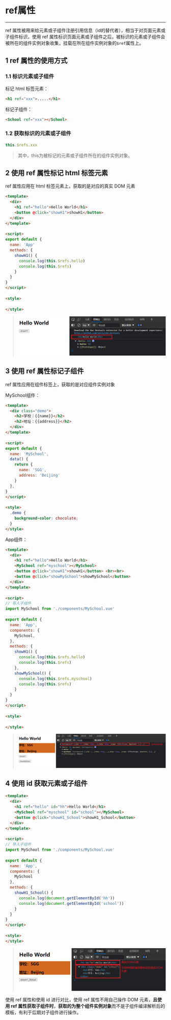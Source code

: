 # ref属性

------

ref 属性被用来给元素或子组件注册引用信息（id的替代者），相当于对页面元素或子组件标识，使用 ref 属性标识页面元素或子组件之后，被标识的元素或子组件会被所在的组件实例对象收集，挂载在所在组件实例对象的`$ref`属性上。

## 1 ref 属性的使用方式

### 1.1 标识元素或子组件

标记 html 标签元素：

```html
<h1 ref="xxx">.....</h1>
```

标记子组件：

```html
<School ref="xxx"></School>
```

### 1.2 获取标识的元素或子组件

```js
this.$refs.xxx
```

> 其中，this为被标记的元素或子组件所在的组件实例对象。

## 2 使用 ref 属性标记 html 标签元素

ref 属性应用在 html 标签元素上，获取的是对应的真实 DOM 元素

```html
<template>
  <div>
    <h1 ref="hello">Hello World</h1>
    <button @click="showH1">showH1</button>
  </div>
</template>

<script>
export default {
  name: 'App'
  methods: {
    showH1() {
      console.log(this.$refs.hello)
      console.log(this.$refs)
    }
  }
}
</script>

<style>

</style>
```

> ![在这里插入图片描述](./assets/23.ref属性/9380eb64a816fa92140b01d3c1388eff.png)

## 3 使用 ref 属性标记子组件

ref 属性应用在组件标签上，获取的是对应组件实例对象

MySchool组件：

```html
<template>
  <div class="demo">
    <h2>学校：{{name}}</h2>
    <h2>地址：{{address}}</h2>
  </div>
</template>

<script>
export default {
  name: 'MySchool',
  data() {
    return {
      name: 'SGG',
      address: 'Beijing'
    }
  },
}
</script>

<style>
  .demo {
    background-color: chocolate;
  }
</style>
```

App组件：

```html
<template>
  <div>
    <h1 ref="hello">Hello World</h1>
    <MySchool ref="myschool"></MySchool>
    <button @click="showH1">showH1</button> <br><br>
    <button @click="showMySchool">showMySchool</button>
  </div>
</template>

<script>
// 导入子组件
import MySchool from './components/MySchool.vue'

export default {
  name: 'App',
  components: {
    MySchool,
  },
  methods: {
    showH1() {
      console.log(this.$refs.hello)
      console.log(this.$refs)
    },
    showMySchool() {
      console.log(this.$refs.myschool)
      console.log(this.$refs)
    }
  }
}
</script>

<style>

</style>
```

> ![](./assets/23.ref属性/b47991df65b79efa52371c155c27ac16.png)

## 4 使用 id 获取元素或子组件

```html
<template>
  <div>
    <h1 ref="hello" id="hh">Hello World</h1>
    <MySchool ref="myschool" id="school"></MySchool>
    <button @click="showH1_School">showH1_School</button>
  </div>
</template>

<script>
// 导入子组件
import MySchool from './components/MySchool.vue'

export default {
  name: 'App',
  components: {
    MySchool
  },
  methods: {
    showH1_School() {
      console.log(document.getElementById('hh'))
      console.log(document.getElementById('school'))
    }
  }
}
</script>

<style>
</style>
```

> ![在这里插入图片描述](./assets/23.ref属性/5268cb64fad82958bd3b5905f40e10e9.png)

使用 ref 属性和使用 id 进行对比，使用 ref 属性不用自己操作 DOM 元素，**且使用 ref 属性获取子组件时**，**获取的为整个组件实例对象**而不是子组件编译解析后的模板，有利于后期对子组件进行操作。
